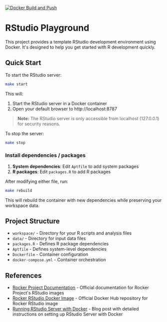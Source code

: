 [![Docker Build and Push](https://github.com/dgimb89/rstudio-playground/actions/workflows/docker-build.yml/badge.svg)](https://github.com/dgimb89/rstudio-playground/actions/workflows/docker-build.yml)

# RStudio Playground

This project provides a template RStudio development environment using Docker. It's designed to help you get started with R development quickly.

## Quick Start

To start the RStudio server:

```bash
make start
```

This will:
1. Start the RStudio server in a Docker container
2. Open your default browser to http://localhost:8787

> **Note:** The RStudio server is only accessible from localhost (127.0.0.1) for security reasons.

To stop the server:
```bash
make stop
```

### Install dependencies / packages

1. **System dependencies**: Edit `Aptfile` to add system packages
2. **R packages**: Edit `packages.R` to add R packages

After modifying either file, run:
```bash
make rebuild
```
This will rebuild the container with new dependencies while preserving your workspace data.

## Project Structure

- `workspace/` - Directory for your R scripts and analysis files
- `data/` - Directory for input data files
- `packages.R` - Defines R package dependencies
- `Aptfile` - Defines system-level dependencies
- `Dockerfile` - Container configuration
- `docker-compose.yml` - Container orchestration

## References

- [Rocker Project Documentation](https://rocker-project.org/images/versioned/rstudio.html) - Official documentation for Rocker Project's RStudio images
- [Rocker RStudio Docker Image](https://hub.docker.com/r/rocker/rstudio) - Official Docker Hub repository for Rocker RStudio image
- [Running RStudio Server with Docker](https://davetang.org/muse/2021/04/24/running-rstudio-server-with-docker/) - Blog post with detailed instructions on setting up RStudio Server with Docker
